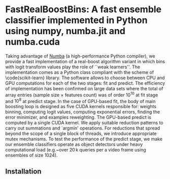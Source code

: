 # FastRealBoostBins: A fast ensemble classifier implemented in Python using numpy, numba.jit and numba.cuda

Taking advantage of [Numba](https://numba.pydata.org/) (a high-performance Python compiler), we provide a fast implementation 
of a real-boost algorithm variant in which bins with logit transform values play the role of ``weak learners''. 
The implementation comes as a Python class compliant with the scheme of \code{scikit-learn} library. The software allows to choose between CPU and GPU computations 
for each of the two stages: fit and predict. The efficiency of implementation has been confirmed on large 
data sets where the total of array entries (sample size $\times$ features count) was of 
order $10^{10}$ at fit stage and $10^{8}$ at predict stage. In the case of GPU-based fit, the body of 
main boosting loop is designed as five CUDA kernels responsible for: weights binning, 
computing logit values, computing exponential errors, finding the error minimizer, and examples reweighting.
The GPU-based predict is computed by a single CUDA kernel. 
We apply suitable reduction patterns to carry out summations and `argmin' operations. For reductions 
that spread beyond the scope of a single block of threads, we introduce appropriate mutex mechanisms. 
To test the performance of the predict stage, we make our ensemble classifiers operate as object 
detectors under heavy computational load (e.g.~over $20\,\textrm{k}$ queries per a video frame using ensembles of size $1024$).


## Installation

